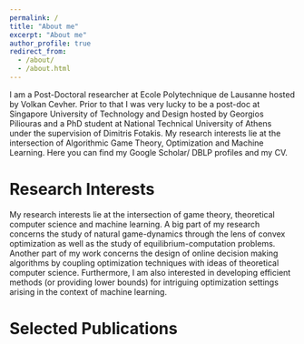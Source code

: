 ```yaml
---
permalink: /
title: "About me"
excerpt: "About me"
author_profile: true
redirect_from:
  - /about/
  - /about.html
---
```


I am a Post-Doctoral researcher at Ecole Polytechnique de Lausanne hosted by Volkan Cevher. Prior to that I was very lucky to be a post-doc at Singapore University of Technology and Design hosted by Georgios Piliouras and a PhD student at National Technical University of Athens under the supervision of Dimitris Fotakis. My research interests lie at the intersection of Algorithmic Game Theory, Optimization and Machine Learning. Here you can find my Google Scholar/ DBLP profiles and my CV.

Research Interests
======
My research interests lie at the intersection of game theory, theoretical computer science and machine learning. A big part of my research concerns the study of natural game-dynamics through the lens of convex optimization as well as the study of equilibrium-computation problems. Another part of my work concerns the design of online decision making algorithms by coupling optimization techniques with ideas of theoretical computer science. Furthermore, I am also interested in developing efficient methods (or providing lower bounds) for intriguing optimization settings arising in the context of machine learning. 





Selected Publications
======
